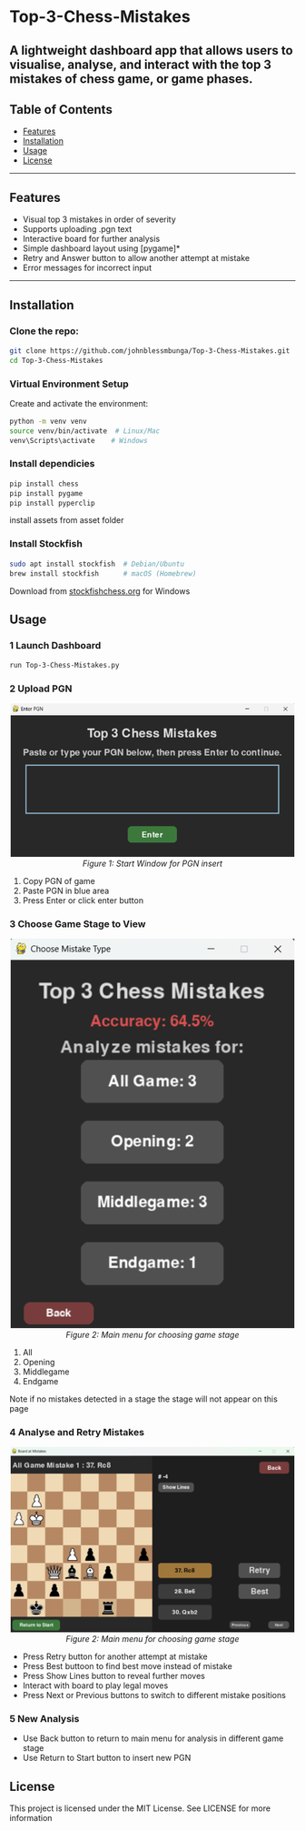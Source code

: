 # Top-3-Chess-Mistakes

A lightweight dashboard app that allows users to visualise, analyse, and  interact with  the top 3 mistakes of chess game, or game phases. 
---

## Table of Contents

- [Features](#features)
- [Installation](#installation)
- [Usage](#usage)
- [License](#license)

---

## Features

- Visual top 3 mistakes in order of severity
- Supports uploading .pgn text
- Interactive board for further analysis
- Simple dashboard layout using [pygame]*
- Retry and Answer button to allow another attempt at mistake
- Error messages for incorrect input



---

## Installation

### Clone the repo:
```bash
git clone https://github.com/johnblessmbunga/Top-3-Chess-Mistakes.git
cd Top-3-Chess-Mistakes
```

### Virtual Environment Setup

Create and activate the environment:

```bash
python -m venv venv
source venv/bin/activate  # Linux/Mac
venv\Scripts\activate    # Windows
```
### Install dependicies

```bash
pip install chess
pip install pygame
pip install pyperclip
```
install assets from asset folder
### Install Stockfish
```bash
sudo apt install stockfish  # Debian/Ubuntu
brew install stockfish      # macOS (Homebrew)
```
Download from [stockfishchess.org](https://stockfishchess.org/) for Windows

## Usage
### 1 Launch Dashboard
```bash
run Top-3-Chess-Mistakes.py
```
### 2 Upload PGN
<p align="center">
  <img src="screenshots/PGN_insert.png" width="500" alt="PGN"/>
  <br/>
  <em>Figure 1: Start Window for PGN insert </em>
</p>

1. Copy PGN of game
2. Paste PGN in blue area
3. Press Enter or click enter button

### 3 Choose Game Stage to View
<p align="center">
  <img src="screenshots/Main_menu.png" width="500" alt="Main"/>
  <br/>
  <em>Figure 2: Main menu for choosing game stage </em>
</p>

1. All
2. Opening
3. Middlegame
4. Endgame

Note if no mistakes detected in a stage the stage will not appear on this page

### 4 Analyse and Retry Mistakes
<p align="center">
  <img src="screenshots/Mistake_panel.png" width="500" alt="Mistake"/>
  <br/>
  <em>Figure 2: Main menu for choosing game stage </em>
</p>

- Press Retry button for another attempt at mistake
- Press Best buttoon to find best move instead of mistake
- Press Show Lines button to reveal further moves
- Interact with board to play legal moves
- Press Next or Previous buttons to switch to different mistake positions
  
### 5 New Analysis
- Use Back button to return to main menu  for analysis in different game stage
- Use Return to Start button to insert new PGN

## License
This project is licensed under the MIT License. See LICENSE for more information






